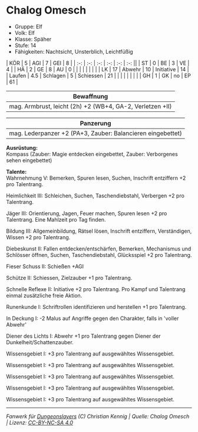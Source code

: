 # Chalog Omesch  
- Gruppe: Elf  
- Volk: Elf  
- Klasse: Späher  
- Stufe: 14  
- Fähigkeiten: Nachtsicht, Unsterblich, Leichtfüßig  


| KÖR    | 5   | AGI      | 7  | GEI        | 8  |
| :-: | :-: | :-: | :-: | :-: | :-: ||
| ST     | 0   | BE       | 3  | VE         | 4  |
| HÄ     | 2   | GE       | 8  | AU         | 0  |
|        |     |          |    |            |    |
| LK     | 17  | Abwehr   | 10 | Initiative | 14 |
| Laufen | 4.5 | Schlagen | 5  | Schiessen  | 21 |
|        |     |          |    |            |    |
| GH     | 1   | GK       | no | EP         | 61 |


| Bewaffnung |
| --- |
| mag. Armbrust, leicht (2h) +2 (WB+4, GA-2, Verletzen +II) |


| Panzerung |
| --- |
| mag. Lederpanzer +2 (PA+3, Zauber: Balancieren eingebettet) |


**Ausrüstung:**  
Kompass (Zauber: Magie entdecken eingebettet, Zauber: Verborgenes sehen eingebettet)

**Talente:**  
Wahrnehmung V: Bemerken, Spuren lesen, Suchen, Inschrift entziffern +2 pro Talentrang.

Heimlichkeit III: Schleichen, Suchen, Taschendiebstahl, Verbergen +2 pro Talentrang.

Jäger III: Orientierung, Jagen, Feuer machen, Spuren lesen +2 pro Talentrang. Eine Mahlzeit pro Tag finden.

Bildung III: Allgemeinbildung, Rätsel lösen, Inschrift entziffern, Verständigen, Wissen +2 pro Talentrang.

Diebeskunst II: Fallen entdecken/entschärfen, Bemerken, Mechanismus und Schlösser öffnen, Suchen, Taschendiebstahl, Glücksspiel +2 pro Talentrang.

Fieser Schuss II: Schießen +AGI

Schütze II: Schiessen, Zielzauber +1 pro Talentrang.

Schnelle Reflexe II: Initiative +2 pro Talentrang. Pro Kampf und Talentrang einmal zusätzliche freie Aktion.

Runenkunde I: Schriftrollen identifizieren und herstellen +1 pro Talentrang.

In Deckung I: -2 Malus auf Angriffe gegen den Charakter, falls in 'voller Abwehr'

Diener des Lichts I: Abwehr +1 pro Talentrang gegen Diener der Dunkelheit/Schattenzauber.

Wissensgebiet I: +3 pro Talentrang auf ausgewähltes Wissensgebiet.

Wissensgebiet I: +3 pro Talentrang auf ausgewähltes Wissensgebiet.

Wissensgebiet I: +3 pro Talentrang auf ausgewähltes Wissensgebiet.

Wissensgebiet I: +3 pro Talentrang auf ausgewähltes Wissensgebiet.

Wissensgebiet I: +3 pro Talentrang auf ausgewähltes Wissensgebiet.





___
*Fanwerk für [Dungeonslayers](https://www.dungeonslayers.net/) (C) Christian Kennig | Quelle: Chalog Omesch | Lizenz: [CC-BY-NC-SA 4.0](https://creativecommons.org/licenses/by-nc-sa/4.0/deed.de)*